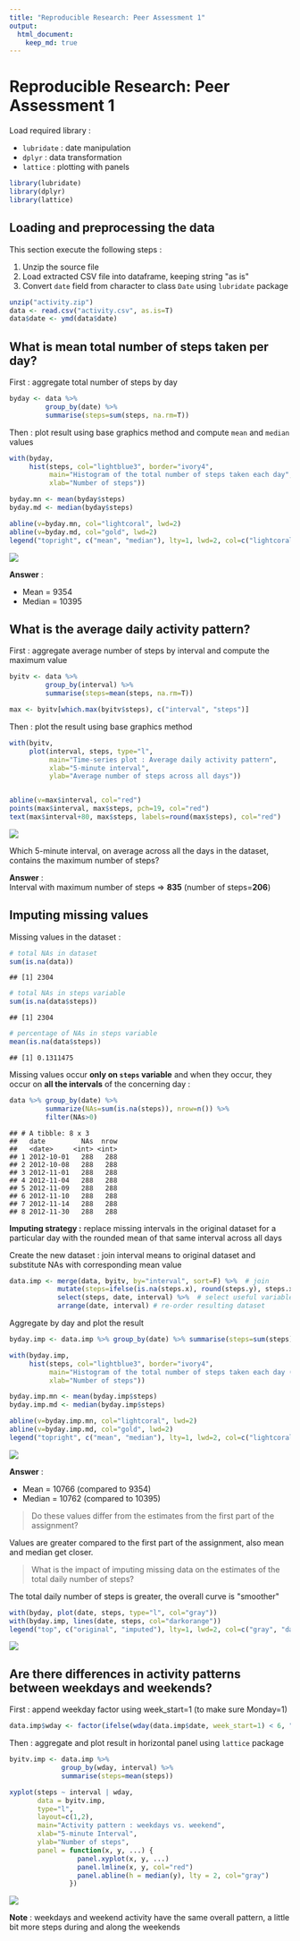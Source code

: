 ```yaml
---
title: "Reproducible Research: Peer Assessment 1"
output: 
  html_document:
    keep_md: true
---
```


# Reproducible Research: Peer Assessment 1




Load required library :  
- `lubridate` : date manipulation  
- `dplyr` : data transformation  
- `lattice` : plotting with panels  


```r
library(lubridate)
library(dplyr)
library(lattice)
```

## Loading and preprocessing the data

This section execute the following steps :  
1. Unzip the source file  
2. Load extracted CSV file into dataframe, keeping string "as is"  
3. Convert `date` field from character to class `Date` using `lubridate` package  


```r
unzip("activity.zip")
data <- read.csv("activity.csv", as.is=T)
data$date <- ymd(data$date)
```


## What is mean total number of steps taken per day?

First : aggregate total number of steps by day


```r
byday <- data %>% 
         group_by(date) %>% 
         summarise(steps=sum(steps, na.rm=T))
```


Then : plot result using base graphics method and compute `mean` and `median` values


```r
with(byday, 
     hist(steps, col="lightblue3", border="ivory4",
          main="Histogram of the total number of steps taken each day",
          xlab="Number of steps"))

byday.mn <- mean(byday$steps)
byday.md <- median(byday$steps)

abline(v=byday.mn, col="lightcoral", lwd=2)
abline(v=byday.md, col="gold", lwd=2)
legend("topright", c("mean", "median"), lty=1, lwd=2, col=c("lightcoral", "gold"), bty="n")
```

![](figures/histogram_1-1.png)<!-- -->

**Answer** :  
- Mean = 9354    
- Median = 10395

## What is the average daily activity pattern?

First : aggregate average number of steps by interval and compute the maximum value


```r
byitv <- data %>% 
         group_by(interval) %>% 
         summarise(steps=mean(steps, na.rm=T))

max <- byitv[which.max(byitv$steps), c("interval", "steps")]
```

Then : plot the result using base graphics method


```r
with(byitv, 
     plot(interval, steps, type="l",
          main="Time-series plot : Average daily activity pattern",
          xlab="5-minute interval",
          ylab="Average number of steps across all days"))


abline(v=max$interval, col="red")
points(max$interval, max$steps, pch=19, col="red")
text(max$interval+80, max$steps, labels=round(max$steps), col="red")
```

![](figures/timeseries_1-1.png)<!-- -->

Which 5-minute interval, on average across all the days in the dataset, contains the maximum number of steps?  
  
**Answer** :   
Interval with maximum number of steps => **835** (number of steps=**206**)

## Imputing missing values

Missing values in the dataset :


```r
# total NAs in dataset
sum(is.na(data))
```

```
## [1] 2304
```

```r
# total NAs in steps variable
sum(is.na(data$steps))
```

```
## [1] 2304
```

```r
# percentage of NAs in steps variable
mean(is.na(data$steps))
```

```
## [1] 0.1311475
```

Missing values occur **only on `steps` variable** and when they occur, they occur on **all the intervals** of the concerning day :


```r
data %>% group_by(date) %>%
         summarize(NAs=sum(is.na(steps)), nrow=n()) %>%
         filter(NAs>0)
```

```
## # A tibble: 8 x 3
##   date         NAs  nrow
##   <date>     <int> <int>
## 1 2012-10-01   288   288
## 2 2012-10-08   288   288
## 3 2012-11-01   288   288
## 4 2012-11-04   288   288
## 5 2012-11-09   288   288
## 6 2012-11-10   288   288
## 7 2012-11-14   288   288
## 8 2012-11-30   288   288
```


**Imputing strategy :** replace missing intervals in the original dataset for a particular day with the rounded mean of that same interval across all days  

Create the new dataset : join interval means to original dataset and substitute NAs with corresponding mean value


```r
data.imp <- merge(data, byitv, by="interval", sort=F) %>%  # join
            mutate(steps=ifelse(is.na(steps.x), round(steps.y), steps.x)) %>%  # substitute
            select(steps, date, interval) %>%  # select useful variables
            arrange(date, interval) # re-order resulting dataset
```

Aggregate by day and plot the result 


```r
byday.imp <- data.imp %>% group_by(date) %>% summarise(steps=sum(steps))

with(byday.imp,
     hist(steps, col="lightblue3", border="ivory4",
          main="Histogram of the total number of steps taken each day (imputed dataset)",
          xlab="Number of steps"))

byday.imp.mn <- mean(byday.imp$steps)
byday.imp.md <- median(byday.imp$steps)

abline(v=byday.imp.mn, col="lightcoral", lwd=2)
abline(v=byday.imp.md, col="gold", lwd=2)
legend("topright", c("mean", "median"), lty=1, lwd=2, col=c("lightcoral", "gold"), bty="n")
```

![](figures/imputed_histo-1.png)<!-- -->

**Answer** :  
- Mean = 10766 (compared to 9354)    
- Median = 10762 (compared to 10395)

> Do these values differ from the estimates from the first part of the assignment?  

Values are greater compared to the first part of the assignment, also mean and median get closer.


> What is the impact of imputing missing data on the estimates of the total daily number of steps?  

The total daily number of steps is greater, the overall curve is "smoother" 


```r
with(byday, plot(date, steps, type="l", col="gray"))
with(byday.imp, lines(date, steps, col="darkorange"))
legend("top", c("original", "imputed"), lty=1, lwd=2, col=c("gray", "darkorange"), bty="n")
```

![](figures/unnamed-chunk-8-1.png)<!-- -->


## Are there differences in activity patterns between weekdays and weekends?

First : append weekday factor using week_start=1 (to make sure Monday=1)


```r
data.imp$wday <- factor(ifelse(wday(data.imp$date, week_start=1) < 6, "weekday", "weekend"))
```

Then : aggregate and plot result in horizontal panel using `lattice` package


```r
byitv.imp <- data.imp %>% 
             group_by(wday, interval) %>% 
             summarise(steps=mean(steps))

xyplot(steps ~ interval | wday, 
       data = byitv.imp, 
       type="l",
       layout=c(1,2),
       main="Activity pattern : weekdays vs. weekend",
       xlab="5-minute Interval",
       ylab="Number of steps",
       panel = function(x, y, ...) {
                 panel.xyplot(x, y, ...)
                 panel.lmline(x, y, col="red")
                 panel.abline(h = median(y), lty = 2, col="gray")
               })
```

![](figures/wdpattern-1.png)<!-- -->
  

**Note** : weekdays and weekend activity have the same overall pattern, a little bit more steps during and along the weekends
